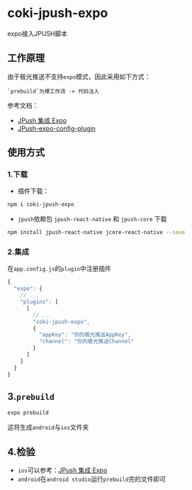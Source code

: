 # coki-jpush-expo
expo接入JPUSH脚本

## 工作原理
由于极光推送不支持`expo`模式，因此采用如下方式：
```text
`prebuild`为裸工作流 -> 代码注入
```
参考文档：
- [JPush 集成 Expo](https://juejin.cn/post/7423235127716659239)
- [JPush-expo-config-plugin](https://github.com/RunoMeow/jpush-expo-config-plugin)

## 使用方式

### 1.下载
- 插件下载：
```bash
npm i coki-jpush-expo
```
- `jpush`依赖包 `jpush-react-native` 和 `jpush-core` 下载
```bash
npm install jpush-react-native jcore-react-native --save
```

### 2.集成
在`app.config.js`的`plugin`中注册插件
```js
{
  "expo": {
    // ...
    "plugins": [
      [
        // ...
        "coki-jpush-expo",
        {
          "appKey": "你的极光推送AppKey",
          "channel": "你的极光推送Channel"
        }
      ]
    ]
  }
}
```

## 3.`prebuild`
```bash
expo prebuild
```
这将生成`android`与`ios`文件夹

## 4.检验
- `ios`可以参考：[JPush 集成 Expo](https://juejin.cn/post/7423235127716659239)
- `android`在`android studio`运行`prebuild`完的文件即可
